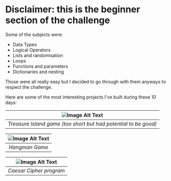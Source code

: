 # Disclaimer: this is the beginner section of the challenge

Some of the subjects were:

- Data Types
- Logical Operators
- Lists and randomisation
- Loops
- Functions and parameters
- Dictionaries and nesting

Those were all really easy but I decided to go through with them anyways to respect the challenge.

Here are some of the most interesting projects I've built during these 10 days:

| ![Image Alt Text](https://i.imgur.com/R2MetvG.png) |
|:--:|
| *Treasure Island game (too short but had potential to be good)* |

| ![Image Alt Text](https://i.imgur.com/AkDhSiz.png) |
|:--:|
| *Hangman Game* |

| ![Image Alt Text](https://i.imgur.com/SVcPI97.png) |
|:--:|
| *Caesar Cipher program* |

